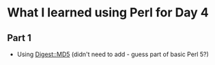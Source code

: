 # What I learned using Perl for Day 4

## Part 1

- Using [Digest::MD5](https://metacpan.org/pod/Digest::MD5) (didn't need to add - guess part of basic Perl 5?)

